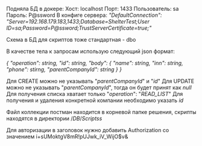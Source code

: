 Подняла БД в докере:
Хост: localhost
Порт: 1433
Пользователь: sa
Пароль: P@ssword
В конфиге сервера:
_"DefaultConnection": "Server=192.168.179.183,1433;Database=ShelterTest;User ID=sa;Password=P@ssword;TrustServerCertificate=true;"_

Схема в БД для скриптов тоже стандартная - dbo

В качестве тела к запросам использую следующий json формат:

_{
  "operation": string,
  "id": string,
  "body": 
  {
    "name": string,
    "inn": string,
    "phone": stirng,
    "parentCompanyId": string
  }
}_

Для CREATE можно не указывать "_parentCompanyId_" и "_id_"
Для UPDATE можно не указывать "_parentCompanyId_", тогда он будет принят как _null_
Для получения списка хватает только "_operation_": "_READ_LIST_"
Для получения и удаления конкретной компании необходимо указать _id_

Файл коллекции постман находится в корневой папке решения, скрипты находятся в директории /_DB_/_Scriptss_

Для авторизации в заголовок нужно добавить Authorization со значением i+sUMoktgV8mR!pUJwk_iV_WijO$v&

